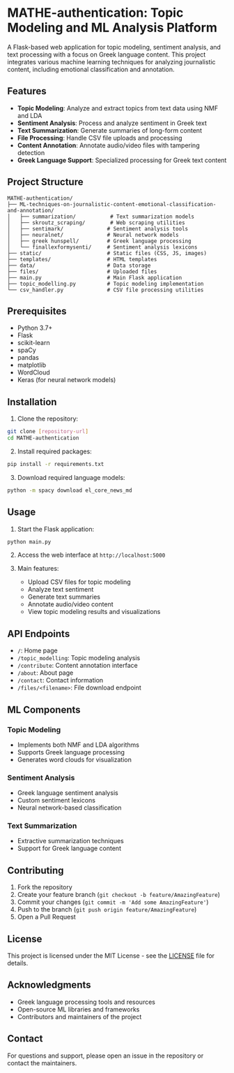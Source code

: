 # MATHE-authentication: Topic Modeling and ML Analysis Platform

A Flask-based web application for topic modeling, sentiment analysis, and text processing with a focus on Greek language content. This project integrates various machine learning techniques for analyzing journalistic content, including emotional classification and annotation.

## Features

- **Topic Modeling**: Analyze and extract topics from text data using NMF and LDA
- **Sentiment Analysis**: Process and analyze sentiment in Greek text
- **Text Summarization**: Generate summaries of long-form content
- **File Processing**: Handle CSV file uploads and processing
- **Content Annotation**: Annotate audio/video files with tampering detection
- **Greek Language Support**: Specialized processing for Greek text content

## Project Structure

```
MATHE-authentication/
├── ML-techniques-on-journalistic-content-emotional-classification-and-annotation/
│   ├── summarization/           # Text summarization models
│   ├── skroutz_scraping/        # Web scraping utilities
│   ├── sentimark/              # Sentiment analysis tools
│   ├── neuralnet/              # Neural network models
│   ├── greek hunspell/         # Greek language processing
│   └── finallexformysenti/     # Sentiment analysis lexicons
├── static/                     # Static files (CSS, JS, images)
├── templates/                  # HTML templates
├── data/                       # Data storage
├── files/                      # Uploaded files
├── main.py                     # Main Flask application
├── topic_modelling.py          # Topic modeling implementation
└── csv_handler.py              # CSV file processing utilities
```

## Prerequisites

- Python 3.7+
- Flask
- scikit-learn
- spaCy
- pandas
- matplotlib
- WordCloud
- Keras (for neural network models)

## Installation

1. Clone the repository:
```bash
git clone [repository-url]
cd MATHE-authentication
```

2. Install required packages:
```bash
pip install -r requirements.txt
```

3. Download required language models:
```bash
python -m spacy download el_core_news_md
```

## Usage

1. Start the Flask application:
```bash
python main.py
```

2. Access the web interface at `http://localhost:5000`

3. Main features:
   - Upload CSV files for topic modeling
   - Analyze text sentiment
   - Generate text summaries
   - Annotate audio/video content
   - View topic modeling results and visualizations

## API Endpoints

- `/`: Home page
- `/topic_modelling`: Topic modeling analysis
- `/contribute`: Content annotation interface
- `/about`: About page
- `/contact`: Contact information
- `/files/<filename>`: File download endpoint

## ML Components

### Topic Modeling
- Implements both NMF and LDA algorithms
- Supports Greek language processing
- Generates word clouds for visualization

### Sentiment Analysis
- Greek language sentiment analysis
- Custom sentiment lexicons
- Neural network-based classification

### Text Summarization
- Extractive summarization techniques
- Support for Greek language content

## Contributing

1. Fork the repository
2. Create your feature branch (`git checkout -b feature/AmazingFeature`)
3. Commit your changes (`git commit -m 'Add some AmazingFeature'`)
4. Push to the branch (`git push origin feature/AmazingFeature`)
5. Open a Pull Request

## License

This project is licensed under the MIT License - see the [LICENSE](LICENSE) file for details.

## Acknowledgments

- Greek language processing tools and resources
- Open-source ML libraries and frameworks
- Contributors and maintainers of the project

## Contact

For questions and support, please open an issue in the repository or contact the maintainers. 